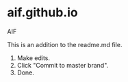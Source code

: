 # aif.github.io

AIF

This is an addition to the readme.md file. 

1. Make edits. 
2. Click "Commit to master brand". 
3. Done.
